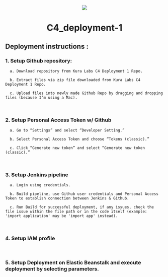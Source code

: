<p align="center">
  <img src="https://github.com/kura-labs-org/kuralabs_deployment_1/blob/main/Kuralogo.png">
</p>

<h1 align="center">C4_deployment-1</h1> 

## Deployment instructions :

### 1. Setup Github repository: 

      a. Download repository from Kura Labs C4 Deployment 1 Repo.

      b. Extract files via zip file downloaded from Kura Labs C4 Deployment 1 Repo.

      c. Upload files into newly made Github Repo by dragging and dropping files (because I’m using a Mac).

&nbsp;

### 2. Setup Personal Access Token w/ Github

      a. Go to “Settings” and select “Developer Setting.”

      b. Select Personal Access Token and choose “Tokens (classic).”

      c. Click “Generate new token” and select “Generate new token (classic).”

&nbsp;

### 3. Setup Jenkins pipeline

      a. Login using credentials.

      b. Build pipeline, use Github user credentials and Personal Access Token to establish connection between Jenkins & Github.

      c. Run Build for successful deployment, if any issues, check the file issue within the file path or in the code itself (example: 'import application' may be 'import app' instead).

&nbsp;

### 4. Setup IAM profile

&nbsp;

### 5. Setup Deployment on Elastic Beanstalk and execute deployment by selecting parameters. 


